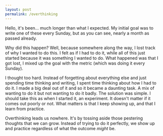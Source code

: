 ```yaml
---
layout: post
permalink: /overthinking
---
```

Hello, it's been... much longer than what I expected.
My initial goal was to write one of these every Sunday, but as you can see, nearly a month as passed already.

Why did this happen?
Well, because somewhere along the way, I lost track of why I wanted to do this. I felt as if I had to do it, while all of this just started because it was something I wanted to do.
What happened was that I got lost, I mixed up the goal with the metric (which was doing it every Sunday).

I thought too hard. Instead of forgetting about everything else and just spending time thinking and writing, I spent time thinking about how I had to do it.
I made a big deal out of it and so it became a daunting task. A mix of wanting to do it but not wanting to do it badly.
The solution was simple. I should take this as when I started it, an experiment.
It doesn't matter if it comes out poorly or not. What matters is that I keep showing up, and that I learn from practice.

Overthinking leads us nowhere. It's by tossing aside those pestering thoughts that we can grow.
Instead of trying to do it perfectly, we show up and practice regardless of what the outcome *might* be.